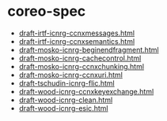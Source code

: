 # coreo-spec

- <a href="build/draft-irtf-icnrg-ccnxmessages.html">draft-irtf-icnrg-ccnxmessages.html</a>
- <a href="build/draft-irtf-icnrg-ccnxsemantics.html">draft-irtf-icnrg-ccnxsemantics.html</a>
- <a href="build/draft-mosko-icnrg-beginendfragment.html">draft-mosko-icnrg-beginendfragment.html</a>
- <a href="build/draft-mosko-icnrg-cachecontrol.html">draft-mosko-icnrg-cachecontrol.html</a>
- <a href="build/draft-mosko-icnrg-ccnxchunking.html">draft-mosko-icnrg-ccnxchunking.html</a>
- <a href="build/draft-mosko-icnrg-ccnxuri.html">draft-mosko-icnrg-ccnxuri.html</a>
- <a href="build/draft-tschudin-icnrg-flic.html">draft-tschudin-icnrg-flic.html</a>
- <a href="build/draft-wood-icnrg-ccnxkeyexchange.html">draft-wood-icnrg-ccnxkeyexchange.html</a>
- <a href="build/draft-wood-icnrg-clean.html">draft-wood-icnrg-clean.html</a>
- <a href="build/draft-wood-icnrg-esic.html">draft-wood-icnrg-esic.html</a>
